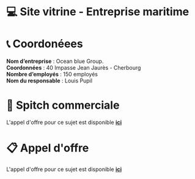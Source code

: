 # 💻 Site vitrine - Entreprise maritime

# 📞 Coordonéees 

**Nom d’entreprise** : Ocean blue Group.
<br>
**Coordonnées** : 40 Impasse Jean Jaurès - Cherbourg
<br>
**Nombre d’employés** : 150 employés
<br>
**Nom du responsable** : Louis Pupil

# 📃 Spitch commerciale 

L'appel d'offre pour ce sujet est disponible **[ici](spitch-commercial.md)**

# 📋 Appel d'offre 

L'appel d'offre pour ce sujet est disponible **[ici](appel-offre.md)**